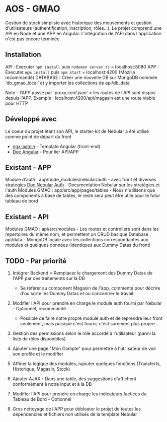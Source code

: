 # AOS - GMAO

Gestion de stock simpliste avec historique des mouvements et gestion d'utilisateurs (authentification, inscription, rôles...). Le projet comprend une API en Node et une APP en Angular. L'intégration de l'API dans l'application n'est pas encore terminée.

## Installation

API : Executer ``npm install`` puis ``nodemon server.ts`` = localhost:8080
APP : Executer ``npm install`` puis ``npm start`` = localhost:4200 (Mozilla recommandé)
DATABASE : Créer une nouvelle DB sur MongoDB nommée 'db_gmao_local' et y importer les collections de api/db_data

Note - l'APP passe par 'proxy.conf.json' = les routes de l'API sont dispos depuis l'APP. Exemple : localhost:4200/api/magasin est une route viable pour HTTP  

## Développé avec

Le coeur du projet étant son API, le starter-kit de Nebular a été utilisé comme point de départ du front

* [ngx-admin](https://github.com/akveo/ngx-admin) - Template Angular (front-end)
* [Doc Angular](https://angular.io/tutorial/toh-pt6) - Pour lier API/APP

## Existant - APP

Module d'auth : app/node_modules/nebular/auth - avec front et diverses stratégies
[Doc Nebular Auth](https://akveo.github.io/nebular/docs/auth/configuring-a-strategy#strategy) - Documentation Nebular sur les stratégies et l'auth
Modules GMAO : app/src/app/pages/tables - Nous n'utilisons que des components à base de tables, le reste sera peut être utile pour le futur tableau de bord

## Existant - API

Modules GMAO : api/src/modules - Les routes et controllers sont dans les repertoires du même nom, et permettent un CRUD basique
Database : api/data - MongoDB locale avec les collections correspondantes aux modules et quelques données (identiques aux Dummy Datas du front)

## TODO - Par priorité

1) Intégrer Backend = Remplacer le chargement des Dummy Datas de l'APP par des traitements sur la DB
	* Se référer au component Magasin de l'app, commenté pour décrire d'ou sorte les Dummy Datas et ou concentrer le travail

2) Modifier l'API pour prendre en charge le module auth fourni par Nebular - Optionnel, recommandé
	* Possible de faire notre propre module auth et de reprendre leur front seulement, mais puisque c'est fourni, c'est surement plus propre...

3) Gestion des permissions selon le rôle accordé à l'utilisateur (parmi la liste de rôles disponibles)

4) Ajouter une page "Mon Compte" pour permettre à l'utilisateur de voir son profile et le modifier

5) Affiner la logique des modules, rajouter quelques fonctions (Transferts, Historique, Magasin, Stock)

6) Ajouter AJAX - Dans une table, des suggestions d'affichent conformément à notre input et à la DB

7) Modifier l'API pour prendre en charge les indicateurs factices du Tableau de Bord - Optionnel

8) Gros nettoyage de l'APP pour débloater le projet de toutes les dépendencies et fichiers non utilisés de la template Nebular







